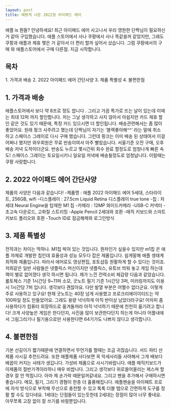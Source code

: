 ```yaml
---
layout: post
title: 예쁘게 나온 2022형 아이패드 에어
---
```


애플 is 뭔들?
안녕하세요! 최근 아이패드 에어 사고나서 우리 영원한 단짝님이 필요하신거 같아 구입했습니다. 
애플 스토어에서 사나 쿠팡에서 사나 똑같을꺼 같았지만, 그래도 쿠팡과 애플과 제휴 맺은 거 같아서 더 편리 할까 싶어서 샀습니다.
그럼 쿠팡에서의 구매 와 애플스토어에서 구매 다른점. 지금 시작합니다.

<h2>목차</h2>
1. 가격과 배송
2. 2️022 아이패드 에어 간단사양
3. 제품 특별성
4. 불편한점



<h2>1. 가격과 배송</h2>
애플스토어에서 보다 약 8프로 정도 쌉니다 . 그리고 가끔 특가로 뜨는 날이 있는데 이때는 최대 12퍼 까지 할인합니다.
저는 그날 생각하고 사지 않아서 아쉽지만 카드 제휴 할인 같은 것도 있기 때문에, 특정 카드 있으시면 더 할인됩니다.
배송관련해서는 좀 많이 좋았어요.
원래 핑크 사주려고 했는데 단짝님이 자기는 ‘블랙좋아해^^’ 라는 말에 취소 하고 스페이스 그레이로 다시 구매 했습니다.
그런데 핑크는 이미 배송 된 상태여서 이걸 어쩌나 했지만 와우회원은 무료 반송이여서 아주 빨랐습니다.
서울기준 오전 구매, 오후 배송 저녁 도착이더군요.
반송도 누르고 몇시간뒤 회수 완료 할정도로 엄청나게 빠른 속도!
스페이스 그레이는 토요일시키니 일요일 저녁에 배송될정도로 엄청납니다.
이럴때는 쿠팡 사랑합니다.



<h2>2. 2️022 아이패드 에어 간단사양</h2>
제품의 사양은 다음과 같습니다!
-제품명 : 애플 2022 아이패드 에어 5세대, 스타라이트, 256GB, wifi
-디스플레이 : 27.5cm Liquid Retina 디스플레이 true tone
-칩 : 차세대 Neural Engine을 탑재한 M1 칩
-카메라 : 12MP 와이드카메라
-USB-C 커넥터
-초고속 다운로드, 고화질 스트리밍
-Apple Pencil 2세대와 호환
-매직 키보드와 스마트 키보드 폴리오와 호환
-Touch ID로 잠금해제와 로그인방식



<h2>3. 제품 특별성</h2>
전작과는 차이는 딱하나. M1칩 박혀 있는 것입니다.
뭔차인가 싶을수 있지만 m1칩 은 애플 자체로 개발한 칩인데 효율성과 성능 모두다 잡은 제품입니다.
쉽게말해 애플 생태계 최적화 제품입니다.
따라서 에어로도 영상편집, 포토샵등 원활하게 할 수 있다는 것이죠.
저희같은 일반 사람들은 넷플릭스 머신이지만 넷플릭스, 유튜브 띄워 놓고 게임 하는데 랙이 별로 없어졌다 생각 하시면 됩니다.
제가 느낀 전력소비 체감량 다음과 같았습니다.
롤토체스 기준 1시간당 9~11퍼 소모, 굿노트 필기 기준 1시간당 3퍼, 미러링까지도 이용시 1시간당 7퍼 입니다. 생각보다 괜찮아요.
다만 발열 부분은 어쩔수 없더군요.
이렇게 주로 사용하고 있구요! 현재 굿노트는 40장 넘게 사용했고 프로크리에이이티드는 약 100파일 정도 만들었어요. 
그래도 용량 넉넉하게 아직 반이상 남았더라구요!
어차피 좀 사용하다가 컴퓨터 외장하드로 옮겨둘꺼라 아직 넉넉하기 때문에 천천히 옮기려고 합니다!
크게 사양높은 게임은 한다던지, 사진을 많이 보관한다던지 하는게 아니라 어플내에서 그림그리기나 필기용으로만 사용한다면 64기가도 나쁘지 않다고 생각합니다.



<h2>4. 불편한점</h2>
기본 선길이가 짧기때문에 연결하면서 무언가를 할때는 조금 귀찮습니다. 서드 파티 선제품 사시길 추천드려요.
또한 애플제품 사다보면 꼭 악세사리들 사야해서 그게 배보다 배꼽이 커지는 사태가 생깁니다.
가성비 제품으로 사시기바랍니다. 
애플 매직키보드가 이제품의 절반가격이라하니 매우 비쌉니다.
그리고 생각보다 위로쓸어올리는 제스쳐 할경우 잘 안 먹힙니다.
아마 제 손가락 때문일꺼같네요.
그리고 펜을 추가해서 구매하시면 좋습니다.
메모, 필기, 그리기 경혐이 한층 더 휼륭해집니다.
애플펜슬을 아이패트 프로에 자석 방식으로 부착해 무선으로 충천할 수 있고 톡톡 더블 탭으로 간편하게 도구를 정활 할 수도 있다네요.
1세대는 단점들이 있는듯한데 2세대는 장점이 많아 너무 좋네요.
아무쪼록 고장 없이 잘 쓰기를 바랄뿐입니다.